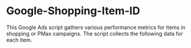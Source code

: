 # Google-Shopping-Item-ID
This Google Ads script gathers various performance metrics for items in shopping or PMax campaigns. The script collects the following data for each item.
